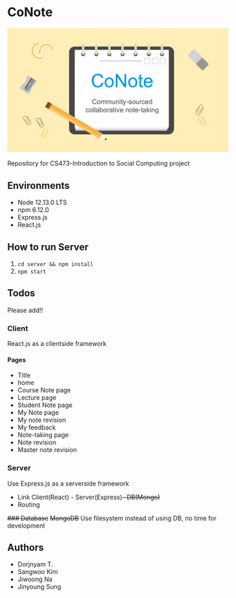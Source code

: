 # CoNote

![logo](./logo/logo.jpg)

Repository for CS473-Introduction to Social Computing project

## Environments
- Node 12.13.0 LTS
- npm 6.12.0
- Express.js
- React.js

## How to run Server
1. `cd server && npm install`
2. `npm start`

## Todos
Please add!!

### Client
React.js as a clientside framework

#### Pages
- Title
- home
- Course Note page
- Lecture page
- Student Note page
- My Note page
- My note revision
- My feedback
- Note-taking page
- Note revision
- Master note revision


### Server
Use Express.js as a serverside framework
- Link Client(React) - Server(Express)~~- DB(Mongo)~~
- Routing


~~### Database~~
~~MongoDB~~
Use filesystem instead of using DB, no time for development



## Authors
- Dorjnyam T.
- Sangwoo Kim
- Jiwoong Na
- Jinyoung Sung

